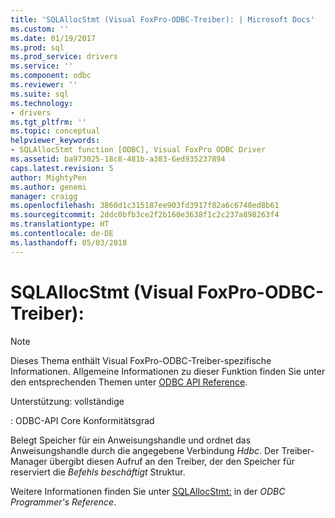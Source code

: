 ```yaml
---
title: 'SQLAllocStmt (Visual FoxPro-ODBC-Treiber): | Microsoft Docs'
ms.custom: ''
ms.date: 01/19/2017
ms.prod: sql
ms.prod_service: drivers
ms.service: ''
ms.component: odbc
ms.reviewer: ''
ms.suite: sql
ms.technology:
- drivers
ms.tgt_pltfrm: ''
ms.topic: conceptual
helpviewer_keywords:
- SQLAllocStmt function [ODBC], Visual FoxPro ODBC Driver
ms.assetid: ba973025-18c8-481b-a383-6ed935237894
caps.latest.revision: 5
author: MightyPen
ms.author: genemi
manager: craigg
ms.openlocfilehash: 3860d1c315187ee903fd3917f82a6c6748ed8b61
ms.sourcegitcommit: 2ddc0bfb3ce2f2b160e3638f1c2c237a898263f4
ms.translationtype: HT
ms.contentlocale: de-DE
ms.lasthandoff: 05/03/2018
---
```

# <a name="sqlallocstmt-visual-foxpro-odbc-driver"></a>SQLAllocStmt (Visual FoxPro-ODBC-Treiber):
> [!NOTE]  
>  Dieses Thema enthält Visual FoxPro-ODBC-Treiber-spezifische Informationen. Allgemeine Informationen zu dieser Funktion finden Sie unter den entsprechenden Themen unter [ODBC API Reference](../../odbc/reference/syntax/odbc-api-reference.md).  
  
 Unterstützung: vollständige  
  
 : ODBC-API Core Konformitätsgrad  
  
 Belegt Speicher für ein Anweisungshandle und ordnet das Anweisungshandle durch die angegebene Verbindung *Hdbc*. Der Treiber-Manager übergibt diesen Aufruf an den Treiber, der den Speicher für reserviert die *Befehls beschäftigt* Struktur.  
  
 Weitere Informationen finden Sie unter [SQLAllocStmt:](../../odbc/reference/syntax/sqlallocstmt-function.md) in der *ODBC Programmer's Reference*.
